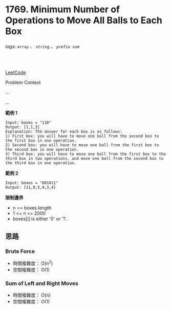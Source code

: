 # 1769. Minimum Number of Operations to Move All Balls to Each Box

###### tags: `array` 、 `string` 、 `prefix sum`
<br>

[LeetCode](https://leetcode.com/problems/minimum-number-of-operations-to-move-all-balls-to-each-box/)

Problem Context

...

...

**範例 1**
```
Input: boxes = "110"
Output: [1,1,3]
Explanation: The answer for each box is as follows:
1) First box: you will have to move one ball from the second box to the first box in one operation.
2) Second box: you will have to move one ball from the first box to the second box in one operation.
3) Third box: you will have to move one ball from the first box to the third box in two operations, and move one ball from the second box to the third box in one operation.
```

**範例 2**
```
Input: boxes = "001011"
Output: [11,8,5,4,3,4]
```

**限制邊界**

- n == boxes.length
- 1 <= n <= 2000
- boxes[i] is either '0' or '1'.

## 思路

### Brute Force

- 時間複雜度： O(n<sup>2</sup>)
- 空間複雜度： O(1)

### Sum of Left and Right Moves

- 時間複雜度： O(n)
- 空間複雜度： O(1)
